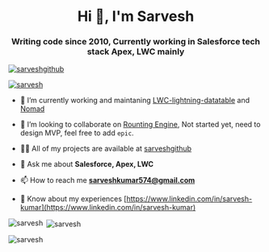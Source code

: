 <h1 align="center">Hi 👋, I'm Sarvesh</h1>
<h3 align="center">Writing code since 2010, Currently working in Salesforce tech stack Apex, LWC mainly</h3>

<p align="left"> <a href="https://github.com/ryo-ma/github-profile-trophy"><img src="https://github-profile-trophy.vercel.app/?username=sarveshgithub" alt="sarveshgithub" /></a> </p>

<p align="left"> <a href="https://twitter.com/sarvesh201" target="blank"><img src="https://img.shields.io/twitter/follow/sarvesh201?logo=twitter&style=for-the-badge" alt="sarvesh" /></a> </p>

- 🔭 I’m currently working and maintaning [LWC-lightning-datatable](https://github.com/Sarveshgithub/sfdc-lwc-lightning-datatable) and [Nomad](https://github.com/Sarveshgithub/Nomad)

- 👯 I’m looking to collaborate on [Rounting Engine](https://github.com/users/Sarveshgithub/projects/4), Not started yet, need to design MVP, feel free to add `epic`.

- 👨‍💻 All of my projects are available at [sarveshgithub](Https://github.com/sarveshgithub)

- 💬 Ask me about **Salesforce, Apex, LWC**

- 📫 How to reach me **sarveshkumar574@gmail.com**

- 📄 Know about my experiences [https://www.linkedin.com/in/sarvesh-kumar](https://www.linkedin.com/in/sarvesh-kumar)

<p><img align="left" src="https://github-readme-stats.vercel.app/api/top-langs?username=sarveshgithub&show_icons=true&locale=en&layout=compact" alt="sarvesh" /></p>
<p>&nbsp;<img align="center" src="https://github-readme-stats.vercel.app/api?username=sarveshgithub&show_icons=true&locale=en" alt="sarvesh" /></p>

<p><img align="center" src="https://github-readme-streak-stats.herokuapp.com/?user=sarveshgithub&" alt="sarvesh" /></p>
